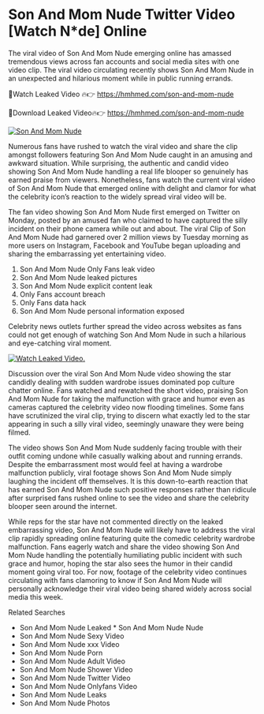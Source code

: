 ﻿# Son And Mom Nude Twitter Video [Watch N*de] Online

The viral video of ﻿Son And Mom Nude emerging online has amassed tremendous views across fan accounts and social media sites with one video clip. The viral video circulating recently shows ﻿Son And Mom Nude in an unexpected and hilarious moment while in public running errands. 

🔴Watch Leaked Video 🔥👉  https://hmhmed.com/son-and-mom-nude 

🔴Download Leaked Video🔥👉  https://hmhmed.com/son-and-mom-nude 

[![Son And Mom Nude](https://i.imgur.com/dJHk4Zq.gif)](https://hmhmed.com/son-and-mom-nude)

Numerous fans have rushed to watch the viral video and share the clip amongst followers featuring ﻿Son And Mom Nude caught in an amusing and awkward situation. While surprising, the authentic and candid video showing ﻿Son And Mom Nude handling a real life blooper so genuinely has earned praise from viewers. Nonetheless, fans watch the current viral video of ﻿Son And Mom Nude that emerged online with delight and clamor for what the celebrity icon’s reaction to the widely spread viral video will be.

The fan video showing ﻿Son And Mom Nude first emerged on Twitter on Monday, posted by an amused fan who claimed to have captured the silly incident on their phone camera while out and about. The viral Clip of ﻿Son And Mom Nude had garnered over 2 million views by Tuesday morning as more users on Instagram, Facebook and YouTube began uploading and sharing the embarrassing yet entertaining video. 

1. ﻿Son And Mom Nude Only Fans leak video
2. ﻿Son And Mom Nude leaked pictures
3. ﻿Son And Mom Nude explicit content leak
4. Only Fans account breach
5. Only Fans data hack
6. ﻿Son And Mom Nude personal information exposed

Celebrity news outlets further spread the video across websites as fans could not get enough of watching ﻿Son And Mom Nude in such a hilarious and eye-catching viral moment. 

[![Watch Leaked Video.](https://miro.medium.com/v2/resize:fit:828/format:webp/1*cilzJN44JGOrTw9NJCrNHA.gif "Watch Leaked Video")](https://hmhmed.com/son-and-mom-nude)

Discussion over the viral ﻿Son And Mom Nude video showing the star candidly dealing with sudden wardrobe issues dominated pop culture chatter online. Fans watched and rewatched the short video, praising ﻿Son And Mom Nude for taking the malfunction with grace and humor even as cameras captured the celebrity video now flooding timelines. Some fans have scrutinized the viral clip, trying to discern what exactly led to the star appearing in such a silly viral video, seemingly unaware they were being filmed.

The video shows ﻿Son And Mom Nude suddenly facing trouble with their outfit coming undone while casually walking about and running errands. Despite the embarrassment most would feel at having a wardrobe malfunction publicly, viral footage shows ﻿Son And Mom Nude simply laughing the incident off themselves. It is this down-to-earth reaction that has earned ﻿Son And Mom Nude such positive responses rather than ridicule after surprised fans rushed online to see the video and share the celebrity blooper seen around the internet.  

While reps for the star have not commented directly on the leaked embarrassing video, ﻿Son And Mom Nude will likely have to address the viral clip rapidly spreading online featuring quite the comedic celebrity wardrobe malfunction. Fans eagerly watch and share the video showing ﻿Son And Mom Nude handling the potentially humiliating public incident with such grace and humor, hoping the star also sees the humor in their candid moment going viral too. For now, footage of the celebrity video continues circulating with fans clamoring to know if ﻿Son And Mom Nude will personally acknowledge their viral video being shared widely across social media this week.

Related Searches
* ﻿Son And Mom Nude Leaked
﻿* Son And Mom Nude Nude
* ﻿Son And Mom Nude Sexy Video
* ﻿Son And Mom Nude xxx Video
* ﻿Son And Mom Nude Porn
* ﻿Son And Mom Nude Adult Video
* ﻿Son And Mom Nude Shower Video
* ﻿Son And Mom Nude Twitter Video
* ﻿Son And Mom Nude Onlyfans Video
* ﻿Son And Mom Nude Leaks
* ﻿Son And Mom Nude Photos
